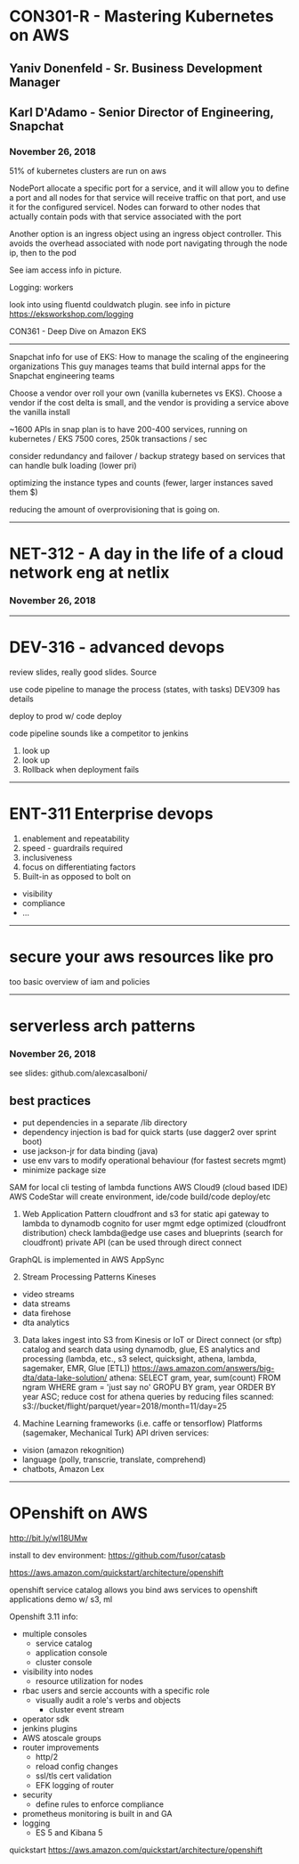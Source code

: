 # CON301-R - Mastering Kubernetes on AWS
## Yaniv Donenfeld - Sr. Business Development Manager
## Karl D'Adamo - Senior Director of Engineering, Snapchat
### November 26, 2018

51% of kubernetes clusters are run on aws

NodePort allocate a specific port for a service, and it will allow you to define a port and all nodes for that service will receive traffic on that port, and use it for the configured servicel. Nodes can forward to other nodes that actually contain pods with that service associated with the port

Another option is an ingress object using an ingress object controller. This avoids the overhead associated with node port navigating through the node ip, then to the pod

See iam access info in picture.

Logging: workers

look into using fluentd couldwatch plugin. see info in picture
https://eksworkshop.com/logging

CON361  - Deep Dive on Amazon EKS

---
Snapchat info for use of EKS:
How to manage the scaling of the engineering organizations
This guy manages teams that build internal apps for the Snapchat engineering teams

Choose a vendor over roll your own (vanilla kubernetes vs EKS). Choose a vendor if the cost delta is small, and the vendor is providing a service above the vanilla install

~1600 APIs in snap
plan is to have 200-400 services, running on kubernetes / EKS
7500 cores, 250k transactions / sec

consider redundancy and failover / backup strategy based on services that can handle bulk loading (lower pri)

optimizing the instance types and counts (fewer, larger instances saved them $)

reducing the amount of overprovisioning that is going on.

---
# NET-312 - A day in the life of a cloud network eng at netlix
### November 26, 2018

---
# DEV-316 - advanced devops
review slides, really good slides.
Source

use code pipeline to manage the process (states, with tasks)
DEV309 has details

deploy to prod w/ code deploy

code pipeline sounds like a competitor to jenkins

1. look up
2. look up
3. Rollback when deployment fails

---
# ENT-311 Enterprise devops

1. enablement and repeatability
2. speed - guardrails required
3. inclusiveness
4. focus on differentiating factors
5. Built-in as opposed to bolt on
  * visibility
  * compliance
  * ...
---
# secure your aws resources like  pro
too basic overview of iam and policies

---
# serverless arch patterns
### November 26, 2018

see slides:
github.com/alexcasalboni/

## best practices
* put dependencies in a separate /lib directory
* dependency injection is bad for quick starts (use dagger2 over sprint boot)
* use jackson-jr for data binding (java)
* use env vars to modify operational behaviour (for fastest secrets mgmt)
* minimize package size

SAM for local cli testing of lambda functions
AWS Cloud9 (cloud based IDE)
AWS CodeStar will create environment, ide/code build/code deploy/etc

1. Web Application Pattern
cloudfront and s3 for static
api gateway to lambda to dynamodb
cognito for user mgmt
edge optimized (cloudfront distribution)
check lambda@edge use cases and blueprints (search for cloudfront)
private API (can be used through direct connect

GraphQL is implemented in AWS AppSync

2. Stream Processing Patterns
Kineses
  * video streams
  * data streams
  * data firehose
  * dta analytics

3. Data lakes
ingest into S3 from Kinesis or IoT or Direct connect (or sftp)
catalog and search data using dynamodb, glue, ES
analytics and processing (lambda, etc., s3 select, quicksight, athena, lambda, sagemaker, EMR, Glue [ETL])
https://aws.amazon.com/answers/big-dta/data-lake-solution/
athena:
SELECT gram, year, sum(count) FROM ngram WHERE gram = 'just say no' GROPU BY gram, year ORDER BY year ASC;
reduce cost for athena queries by reducing files scanned:
s3://bucket/flight/parquet/year=2018/month=11/day=25

4. Machine Learning
frameworks (i.e. caffe or tensorflow)
Platforms (sagemaker, Mechanical Turk)
API driven services:
- vision (amazon rekognition)
- language (polly, transcrie, translate, comprehend)
- chatbots, Amazon Lex

---
# OPenshift on AWS

http://bit.ly/wI18UMw

install to dev environment:
https://github.com/fusor/catasb

https://aws.amazon.com/quickstart/architecture/openshift

openshift service catalog allows you bind aws services to openshift applications
demo w/ s3, ml

Openshift 3.11 info:
* multiple consoles
  * service catalog
  * application console
  * cluster console
* visibility into nodes
  * resource utilization for nodes
* rbac users and sercie accounts with a specific role
  * visually audit a role's verbs and objects
    *  cluster event stream
* operator sdk
* jenkins plugins
* AWS atoscale groups
* router improvements
    * http/2
    * reload config changes
    * ssl/tls cert validation
    * EFK logging of router
* security
  * define rules to enforce compliance
* prometheus monitoring is built in and GA
* logging
  * ES 5 and Kibana 5

quickstart
https://aws.amazon.com/quickstart/architecture/openshift



